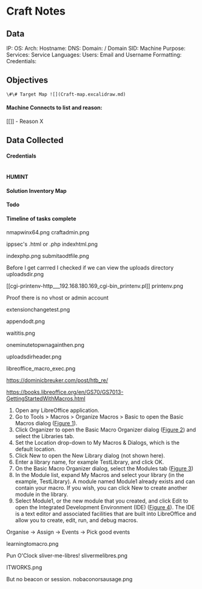 # Craft Notes

## Data 

IP: 
OS:
Arch:
Hostname:
DNS:
Domain:  / Domain SID:
Machine Purpose: 
Services:
Service Languages:
Users:
Email and Username Formatting:
Credentials:

## Objectives

`\#\# Target Map ![](Craft-map.excalidraw.md)`

#### Machine Connects to list and reason:

[[]] - Reason X

## Data Collected

#### Credentials
```
```

#### HUMINT


#### Solution Inventory Map


#### Todo 


#### Timeline of tasks complete
      
nmapwinx64.png
craftadmin.png

ippsec's .html or .php
indexhtml.png

indexphp.png
submitaodtfile.png

Before I get carrred I checked if we can view the uploads directory 
uploadsdir.png

[[cgi-printenv-http___192.168.180.169_cgi-bin_printenv.pl]]
printenv.png

Proof there is no vhost or admin account 

extensionchangetest.png


appendodt.png

waititis.png


oneminutetopwnagainthen.png

uploadsdirheader.png

libreoffice_macro_exec.png


https://dominicbreuker.com/post/htb_re/

https://books.libreoffice.org/en/GS70/GS7013-GettingStartedWithMacros.html
1. Open any LibreOffice application.
2. Go to Tools > Macros > Organize Macros > Basic to open the Basic Macros dialog ([Figure 1](https://books.libreoffice.org/en/GS70/GS7013-GettingStartedWithMacros.html#seqrefFigure0)).
3. Click Organizer to open the Basic Macro Organizer dialog ([Figure 2](https://books.libreoffice.org/en/GS70/GS7013-GettingStartedWithMacros.html#seqrefFigure1)) and select the Libraries tab.
4. Set the Location drop-down to My Macros & Dialogs, which is the default location.
5. Click New to open the New Library dialog (not shown here).
6. Enter a library name, for example TestLibrary, and click OK.
7. On the Basic Macro Organizer dialog, select the Modules tab ([Figure 3](https://books.libreoffice.org/en/GS70/GS7013-GettingStartedWithMacros.html#seqrefFigure2))
8. In the Module list, expand My Macros and select your library (in the example, TestLibrary). A module named Module1 already exists and can contain your macro. If you wish, you can click New to create another module in the library.
9. Select Module1, or the new module that you created, and click Edit to open the Integrated Development Environment (IDE) ([Figure 4](https://books.libreoffice.org/en/GS70/GS7013-GettingStartedWithMacros.html#seqrefFigure3)). The IDE is a text editor and associated facilities that are built into LibreOffice and allow you to create, edit, run, and debug macros.

Organise -> Assign -> Events -> Pick good events

learningtomacro.png


Pun O'Clock sliver-me-libres! 
slivermelibres.png


ITWORKS.png

But no beacon or session.
nobaconorsausage.png